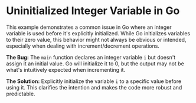 # Uninitialized Integer Variable in Go

This example demonstrates a common issue in Go where an integer variable is used before it's explicitly initialized.  While Go initializes variables to their zero value, this behavior might not always be obvious or intended, especially when dealing with increment/decrement operations.

**The Bug:**
The `main` function declares an integer variable `i` but doesn't assign it an initial value.  Go will initialize it to 0, but the output may not be what's intuitively expected when incrementing it.

**The Solution:**
Explicitly initialize the variable `i` to a specific value before using it. This clarifies the intention and makes the code more robust and predictable.